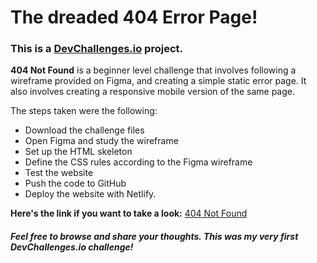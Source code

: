# The dreaded 404 Error Page!
### This is a [DevChallenges.io](https://devchallenges.io/) project.

**404 Not Found** is a beginner level challenge that involves following a wireframe provided on Figma, and creating a simple static error page. It also involves creating a responsive mobile version of the same page.

The steps taken were the following:
- Download the challenge files
- Open Figma and study the wireframe
- Set up the HTML skeleton
- Define the CSS rules according to the Figma wireframe
- Test the website
- Push the code to GitHub
- Deploy the website with Netlify.

**Here's the link if you want to take a look:** [404 Not Found](https://admiring-kepler-14e80e.netlify.app/)

##### Feel free to browse and share your thoughts. This was my very first DevChallenges.io challenge!
